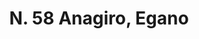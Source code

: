 ---
title: "N. 58 Anagiro, Egano"
permalink: "/edition/plant058/"
plant-name: "N. 58, Egano"
plant-number: "058"
plant-xml: "/assets/xml/plant058.xml"
plant-img1: "/assets/img/plant058_verso.jpg"
plant-img2: "/assets/img/plant058.jpg"
plant-title: "N. 58 Anagiro, Egano"
plant-wfo-link: ""
plant-kew-link: ""
plant-taxon-content: "Cytisus Laburnum L."
layout: single-xml
---